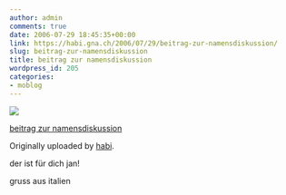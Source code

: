 ```yaml
---
author: admin
comments: true
date: 2006-07-29 18:45:35+00:00
link: https://habi.gna.ch/2006/07/29/beitrag-zur-namensdiskussion/
slug: beitrag-zur-namensdiskussion
title: beitrag zur namensdiskussion
wordpress_id: 205
categories:
- moblog
---
```



 [![](https://static.flickr.com/63/202064106_1ecc29e2d5_m.jpg)](https://www.flickr.com/photos/habi/202064106/)
   

 
  [beitrag zur namensdiskussion](https://www.flickr.com/photos/habi/202064106/)
    

  Originally uploaded by [habi](https://www.flickr.com/people/habi/).
 



der ist für dich jan!  
  

  
  

gruss aus italien
  


